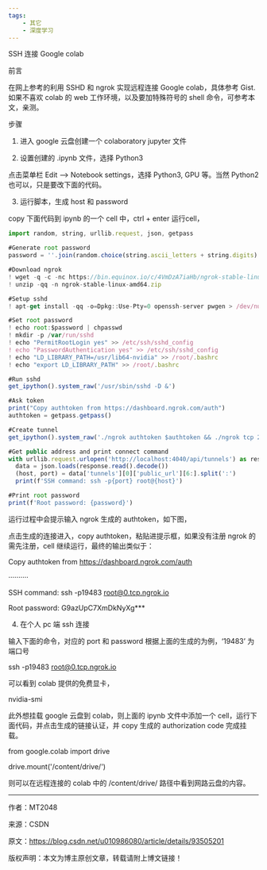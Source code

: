 ```yaml
---
tags:
    - 其它
    - 深度学习
---
```


SSH 连接 Google colab

前言

在网上参考的利用 SSHD 和 ngrok 实现远程连接 Google colab，具体参考 Gist. 如果不喜欢 colab 的 web 工作环境，以及要加特殊符号的 shell 命令，可参考本文，亲测。



步骤

1. 进入 google 云盘创建一个 colaboratory jupyter 文件





2. 设置创建的 .ipynb 文件，选择 Python3



点击菜单栏 Edit --> Notebook settings，选择 Python3, GPU 等。当然 Python2 也可以，只是要改下面的代码。





3. 运行脚本，生成 host 和 password



copy 下面代码到 ipynb 的一个 cell 中，ctrl + enter 运行cell，

```javascript
import random, string, urllib.request, json, getpass

#Generate root password
password = ''.join(random.choice(string.ascii_letters + string.digits) for i in range(20))

#Download ngrok
! wget -q -c -nc https://bin.equinox.io/c/4VmDzA7iaHb/ngrok-stable-linux-amd64.zip
! unzip -qq -n ngrok-stable-linux-amd64.zip

#Setup sshd
! apt-get install -qq -o=Dpkg::Use-Pty=0 openssh-server pwgen > /dev/null

#Set root password
! echo root:$password | chpasswd
! mkdir -p /var/run/sshd
! echo "PermitRootLogin yes" >> /etc/ssh/sshd_config
! echo "PasswordAuthentication yes" >> /etc/ssh/sshd_config
! echo "LD_LIBRARY_PATH=/usr/lib64-nvidia" >> /root/.bashrc
! echo "export LD_LIBRARY_PATH" >> /root/.bashrc

#Run sshd
get_ipython().system_raw('/usr/sbin/sshd -D &')

#Ask token
print("Copy authtoken from https://dashboard.ngrok.com/auth")
authtoken = getpass.getpass()

#Create tunnel
get_ipython().system_raw('./ngrok authtoken $authtoken && ./ngrok tcp 22 &')

#Get public address and print connect command
with urllib.request.urlopen('http://localhost:4040/api/tunnels') as response:
  data = json.loads(response.read().decode())
  (host, port) = data['tunnels'][0]['public_url'][6:].split(':')
  print(f'SSH command: ssh -p{port} root@{host}')

#Print root password
print(f'Root password: {password}')

```

运行过程中会提示输入 ngrok 生成的 authtoken，如下图，





点击生成的连接进入，copy authtoken，粘贴进提示框，如果没有注册 ngrok 的需先注册，cell 继续运行，最终的输出类似于：



Copy authtoken from https://dashboard.ngrok.com/auth

··········

SSH command: ssh -p19483 root@0.tcp.ngrok.io

Root password: G9azUpC7XmDkNyXg***



4. 在个人 pc 端 ssh 连接



输入下面的命令，对应的 port 和 password 根据上面的生成的为例，‘19483’ 为端口号



ssh -p19483 root@0.tcp.ngrok.io





可以看到 colab 提供的免费显卡，



nvidia-smi





此外想挂载 google 云盘到 colab，则上面的 ipynb 文件中添加一个 cell，运行下面代码，并点击生成的链接认证，并 copy 生成的 authorization code 完成挂载。



from google.colab import drive

drive.mount('/content/drive/')



则可以在远程连接的 colab 中的 /content/drive/ 路径中看到网路云盘的内容。

--------------------- 

作者：MT2048 

来源：CSDN 

原文：https://blog.csdn.net/u010986080/article/details/93505201 

版权声明：本文为博主原创文章，转载请附上博文链接！

